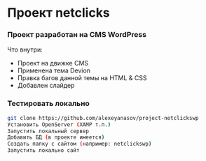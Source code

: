 # Проект netclicks

### Проект разработан на CMS WordPress

Что внутри:

  - Проект на движке CMS
  - Применена тема Devion
  - Правка багов данной темы на HTML & CSS
  - Добавлен слайдер



### Тестировать локально

```sh
git clone https://github.com/alexeyanasov/project-netclickswp
Установить OpenServer (XAMP т.п.)
Запустить локальный сервер
Добавить БД (в проекте имеется)
Создать папку с сайтом (например: netclickswp)
Запустить локально сайт
```